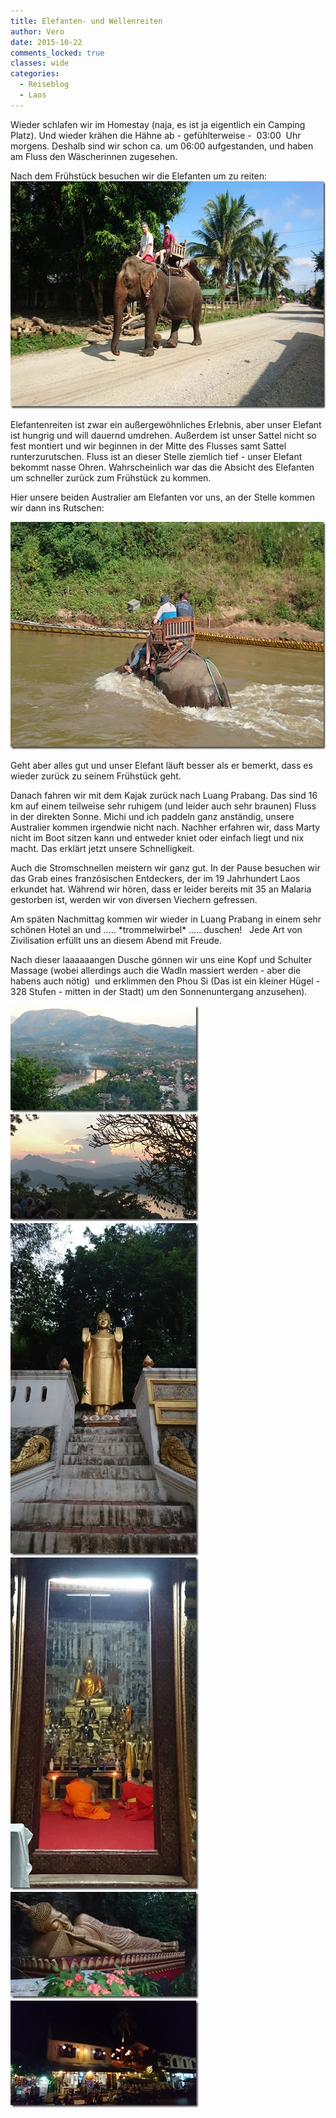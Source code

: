 ```yaml
---
title: Elefanten- und Wellenreiten
author: Vero
date: 2015-10-22
comments_locked: true
classes: wide
categories:
  - Reiseblog
  - Laos
---
```


<p>Wieder schlafen wir im Homestay (naja, es ist ja eigentlich ein Camping Platz). Und wieder krähen die Hähne ab - gefühlterweise -&nbsp; 03:00&nbsp; Uhr morgens. Deshalb sind wir schon ca. um 06:00 aufgestanden, und haben am Fluss den Wäscherinnen zugesehen. </p> <p>Nach dem Frühstück besuchen wir die Elefanten um zu reiten: <a href="/assets/images/2015/10/DSC_0525.jpg"><img src="/assets/images/2015/10/DSC_0525_thumb.jpg" width="644" height="364" alt="DSC_0525" border="0" /></a></p> <p>Elefantenreiten ist zwar ein außergewöhnliches Erlebnis, aber unser Elefant ist hungrig und will dauernd umdrehen. Außerdem ist unser Sattel nicht so fest montiert und wir beginnen in der Mitte des Flusses samt Sattel runterzurutschen. Fluss ist an dieser Stelle ziemlich tief - unser Elefant bekommt nasse Ohren. Wahrscheinlich war das die Absicht des Elefanten um schneller zurück zum Frühstück zu kommen.</p> <p>Hier unsere beiden Australier am Elefanten vor uns, an der Stelle kommen wir dann ins Rutschen: </p> <p><a href="/assets/images/2015/10/DSC_0521.jpg"><img src="/assets/images/2015/10/DSC_0521_thumb.jpg" width="644" height="364" alt="DSC_0521" border="0" /></a></p> <p>Geht aber alles gut und unser Elefant läuft besser als er bemerkt, dass es wieder zurück zu seinem Frühstück geht.</p> <p>Danach fahren wir mit dem Kajak zurück nach Luang Prabang. Das sind 16 km auf einem teilweise sehr ruhigem (und leider auch sehr braunen) Fluss in der direkten Sonne. Michi und ich paddeln ganz anständig, unsere Australier kommen irgendwie nicht nach. Nachher erfahren wir, dass Marty nicht im Boot sitzen kann und entweder kniet oder einfach liegt und nix macht. Das erklärt jetzt unsere Schnelligkeit. </p> <p>Auch die Stromschnellen meistern wir ganz gut. In der Pause besuchen wir das Grab eines französischen Entdeckers, der im 19 Jahrhundert Laos erkundet hat. Während wir hören, dass er leider bereits mit 35 an Malaria gestorben ist, werden wir von diversen Viechern gefressen. </p> <p>Am späten Nachmittag kommen wir wieder in Luang Prabang in einem sehr schönen Hotel an und &hellip;.. *trommelwirbel* &hellip;.. duschen!&nbsp;&nbsp; Jede Art von Zivilisation erfüllt uns an diesem Abend mit Freude. </p> <p>Nach dieser laaaaaangen Dusche gönnen wir uns eine Kopf und Schulter Massage (wobei allerdings auch die Wadln massiert werden - aber die habens auch nötig)&nbsp; und erklimmen den Phou Si (Das ist ein kleiner Hügel - 328 Stufen - mitten in der Stadt) um den Sonnenuntergang anzusehen). </p> <p><a href="/assets/images/2015/10/DSC_0549.jpg"><img src="/assets/images/2015/10/DSC_0549_thumb.jpg" width="301" height="171" alt="DSC_0549" border="0" /></a><a href="/assets/images/2015/10/DSC_0554.jpg"><img src="/assets/images/2015/10/DSC_0554_thumb.jpg" width="301" height="171" alt="DSC_0554" border="0" /></a><a href="/assets/images/2015/10/DSC_0559.jpg"><img src="/assets/images/2015/10/DSC_0559_thumb.jpg" width="301" height="532" alt="DSC_0559" border="0" /></a><a href="/assets/images/2015/10/DSC_0574.jpg"><img src="/assets/images/2015/10/DSC_0574_thumb.jpg" width="301" height="532" alt="DSC_0574" border="0" /></a><a href="/assets/images/2015/10/DSC_0564.jpg"><img src="/assets/images/2015/10/DSC_0564_thumb.jpg" width="301" height="171" alt="DSC_0564" border="0" /></a><a href="/assets/images/2015/10/DSC_0577.jpg"><img src="/assets/images/2015/10/DSC_0577_thumb.jpg" width="301" height="171" alt="DSC_0577" border="0" /></a></p>
